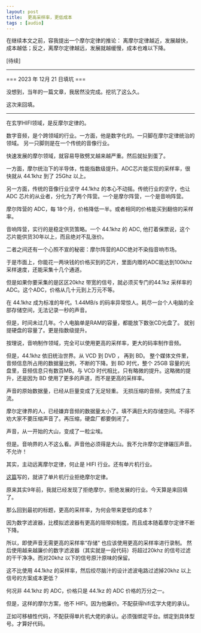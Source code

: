 ```yaml
---
layout: post
title:  更高采样率，更低成本
tags : [audio]
---
```


在继续本文之前，容我提出一个摩尔定律的推论： 离摩尔定律越近，发展越快，成本越低；反之，离摩尔定律越远，发展就越缓慢，成本也难以下降。

\[待续\]

---
 === 2023 年 12月 21 日填坑 ===

没想到，当年的一篇文章，我居然没完成。挖坑了这么久。

这次来回填。

---

在玄学HIFI领域，是反摩尔定律的。

数字音频，是个跨领域的行业。一方面，他是数字化的。一只脚在摩尔定律统治的领域。 另一只脚则是在一个传统的音像行业。

快速发展的摩尔领域，就容易导致劈叉越来越严重。然后就扯到蛋了。

一方面，摩尔统治下的半导体，性能指数级提升。ADC芯片能实现的采样率，很快就从 44.1khz 到了 25Ghz 以上。

另一方面，传统的音像行业坚守 44.1khz 的本心不动摇。传统行业的坚守，也让 ADC 芯片的从业者，分化为了两个阵营。一个是摩尔阵营，一个是音响阵营。

摩尔阵营的 ADC，每 18个月，价格降低一半。或者相同的价格能买到翻倍的采样率。

音响阵营，实行的是稳定供货策略。一个 44.1khz 的 ADC, 他打着保票说，这个芯片能供货30年以上，而且绝对不乱涨价。

二者之间还有一个心照不宣的秘密：摩尔阵营的ADC绝对不染指音响市场。

于是市面上，你能花一两块钱的价格买到的芯片，里面内赠的ADC能达到100khz采样速度，还能采集十几个通道。

但是如果你要采集的是区区20khz 带宽的信号，就必须买专门的44.1kz 采样率的ADC。这个ADC，价格从几十元到上万元不等。


在  44.1khz 成为标准的年代。1.44MB/s 的码率异常惊人。耗尽一台个人电脑的全部存储空间，无法记录一秒的声音。

但是，时间未过几年。个人电脑单是RAM的容量，都能放下数张CD光盘了。 就别提硬盘的容量了。更是指数级提升。

按理说，音响制作领域，完全可以使用更高的采样率，更大的码率制作音频。

但是，44.1khz 依旧统治世界。从 VCD 到 DVD ， 再到 BD。
整个媒体文件里，音频信息所占用的数据量比例，不断的下降。到 BD 时代，整个 25GB 容量的光盘里，音频信息只有数百MB。与 VCD 时代相比，只有略微的提升。这略微的提升，还是因为 BD 使用了更多的声道，而不是更高的采样率。

声音的原始数据量，已经从巨量变成了无足轻重。 无损压缩的音频，突然成了主流。

摩尔定律界的人，已经嫌弃音频的数据量太小了。填不满巨大的存储空间。不得不劝大家不要压缩声音了。再压缩，硬盘厂都要倒闭了。

声音，从一开始的大山，变成了一粒尘埃。

但是。音响界的人不这么看。声音他必须得是大山。我不允许摩尔定律碾压声音。不允许！

其实，主动远离摩尔定律，何止是 HIFI 行业。还有单片机行业。

[这篇](/2023/12/11/mcu-industry-myth.html)写的，就讲了单片机行业拒绝摩尔定律。

原来其实9年前，我就已经发现了拒绝摩尔，拒绝发展的行业。今天算是来回填了。


那么回到最初的标题，更高的采样率，为何会带来更低的成本？

因为数字滤波器，比模拟滤波器有更高的阻带抑制度。而且成本随着摩尔定律不断下降。

所以，即使声音无需更高的采样率“存储” 也应该使用更高的采样率进行录制。 然后使用越来越廉价的数字滤波器（其实就是一段代码）将超过20khz 的信号过滤的干干净净。而对20khz 以下的信号原汁原味的保留。

这不比使用 44.1khz 的采样率，然后绞尽脑汁的设计滤波电路过滤掉20khz 以上信号的方案成本更低？

何况非 44.1khz 的 ADC，价格只是 44.1kz 的 ADC 价格的万分之一。

但是，这样的摩尔方案，他不 HIFI。因为他廉价。不配获得hifi玄学大佬的承认。

正如可移植性代码，不配获得单片机大佬的承认。必须强绑定平台。绑定到具体型号。才算好代码。

